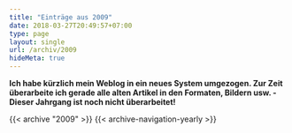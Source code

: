 ```yaml
---
title: "Einträge aus 2009"
date: 2018-03-27T20:49:57+07:00
type: page
layout: single
url: /archiv/2009
hideMeta: true
---
```


**Ich habe k&uuml;rzlich mein Weblog in ein neues System umgezogen. Zur Zeit &uuml;berarbeite ich gerade alle alten Artikel in den Formaten, Bildern usw. - Dieser Jahrgang ist noch nicht &uuml;berarbeitet!**

{{< archive "2009" >}}
{{< archive-navigation-yearly >}}
